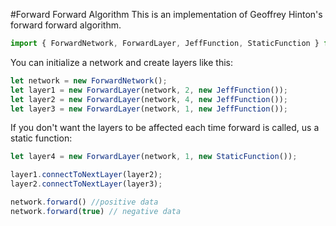 #Forward Forward Algorithm
This is an implementation of Geoffrey Hinton's forward forward algorithm.

```typescript
import { ForwardNetwork, ForwardLayer, JeffFunction, StaticFunction } from "./forwardNetwork.js";
```

You can initialize a network and create layers like this:
```typescript
let network = new ForwardNetwork();
let layer1 = new ForwardLayer(network, 2, new JeffFunction());
let layer2 = new ForwardLayer(network, 4, new JeffFunction());
let layer3 = new ForwardLayer(network, 1, new JeffFunction());
```

If you don't want the layers to be affected each time forward is called, us a static function:
```typescript
let layer4 = new ForwardLayer(network, 1, new StaticFunction());
```


```typescript
layer1.connectToNextLayer(layer2);
layer2.connectToNextLayer(layer3);
```

```typescript
network.forward() //positive data
network.forward(true) // negative data
```
